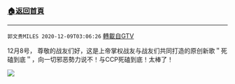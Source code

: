 ﻿###  [:house:返回首頁](https://github.com/ourhimalayas/txt)
---

`郭文贵MILES 2020-12-09T03:06:26` [轉載自GTV](https://gtv.org/web/#/UserInfo/5e596957357cc612d35a8044)

12月8号， 尊敬的战友们好，这是上帝掌权战友与战友们共同打造的原创新歌＂死磕到底＂，向一切邪恶勢力说不！与CCP死磕到底！太棒了！

[![](https://filegroup.gtv.org/cdn-cgi/image/width=600/https://filegroup.gtv.org/group5/web/20201209/03/06/0/b71ca04eeaea9b223c24560ab3294ebf.jpg)](https://filegroup.gtv.org/group5/web/20201209/03/06/0/c7a0335efbc9353aa75011c0735498b8.mp4)